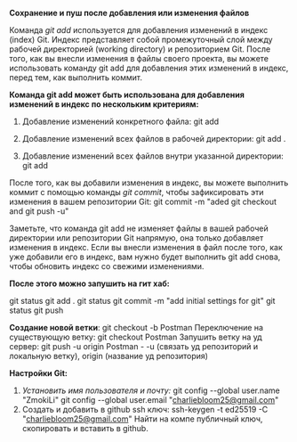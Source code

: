 **Сохранение и пуш после добавления или изменения файлов**

Команда *git add* используется для добавления изменений в индекс (index) Git. Индекс представляет собой промежуточный слой между рабочей директорией (working directory) и репозиторием Git. 
После того, как вы внесли изменения в файлы своего проекта, вы можете использовать команду git add для добавления этих изменений в индекс, перед тем, как выполнить коммит.

**Команда git add может быть использована для добавления изменений в индекс по нескольким критериям:**

1. Добавление изменений конкретного файла:
git add <filename>

2. Добавление изменений всех файлов в рабочей директории:
git add .

3. Добавление изменений всех файлов внутри указанной директории:
git add <directory>

После того, как вы добавили изменения в индекс, вы можете выполнить коммит с помощью команды *git commit*, чтобы зафиксировать эти изменения в вашем репозитории Git: 
git commit -m "aded git checkout and git push -u"

Заметьте, что команда git add не изменяет файлы в вашей рабочей директории или репозитории Git напрямую, она только добавляет изменения в индекс. Если вы внесли изменения в файл после того, как уже добавили его в индекс, вам нужно будет выполнить git add снова, чтобы обновить индекс со свежими изменениями.

**После этого можно запушить на гит хаб:**

git status
git add .
git status
git commit -m "add initial settings for git"
git status
git push

**Создание новой ветки**: 
git checkout -b Postman
Переключение на существующую ветку: git checkout Postman
Запушить ветку на уд сервер: git push -u origin Postman - -u (связать уд репозиторий и локальную ветку), origin (название уд репозитория)

**Настройки Git:**
1. *Установить имя пользователя и почту:*
git config --global user.name "ZmokiLi"
git config --global user.email "charliebloom25@gmail.com"
2. Создать и добавить в github ssh ключ:
ssh-keygen -t ed25519 -C "charliebloom25@gmail.com"
Найти на компе публичный ключ, скопировать и вставить в github.

